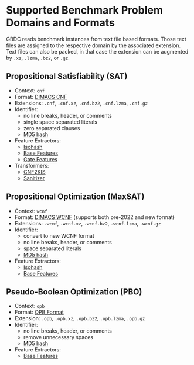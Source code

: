 # Supported Benchmark Problem Domains and Formats

GBDC reads benchmark instances from text file based formats.
Those text files are assigned to the respective domain by the associated extension.
Text files can also be packed, in that case the extension can be augmented by `.xz`, `.lzma`, `.bz2`, or `.gz`.

## Propositional Satisfiability (SAT)

* Context: `cnf`
* Format: [DIMACS CNF](http://www.satcompetition.org/2011/format-benchmarks2011.html)
* Extensions: `.cnf`, `.cnf.xz`, `.cnf.bz2`, `.cnf.lzma`, `.cnf.gz`
* Identifier:
  * no line breaks, header, or comments
  * single space separated literals
  * zero separated clauses
  * [MD5 hash](https://en.wikipedia.org/wiki/MD5)
* Feature Extractors:
  * [Isohash](extractors/Isohash.md)
  * [Base Features](extractors/CNFBaseFeatures.md)
  * [Gate Features](extractors/CNFGateFeatures.md)
* Transformers:
  * [CNF2KIS](transformers/CNF2KIS.md)
  * [Sanitizer](transformers/Sanitizer.md)

## Propositional Optimization (MaxSAT)

* Context: `wcnf`
* Format: [DIMACS WCNF](https://maxsat-evaluations.github.io/2024/rules.html#input) (supports both pre-2022 and new format)
* Extensions: `.wcnf`, `.wcnf.xz`, `.wcnf.bz2`, `.wcnf.lzma`, `.wcnf.gz`
* Identifier:
  * convert to new WCNF format
  * no line breaks, header, or comments
  * space separated literals
  * [MD5 hash](https://en.wikipedia.org/wiki/MD5)
* Feature Extractors:
  * [Isohash](extractors/Isohash.md)
  * [Base Features](extractors/WCNFBaseFeatures.md)

## Pseudo-Boolean Optimization (PBO)

* Context: `opb`
* Format: [OPB Format](https://www.cril.univ-artois.fr/PB07/solver_req.html)
* Extension: `.opb`, `.opb.xz`, `.opb.bz2`, `.opb.lzma`, `.opb.gz`
* Identifier:
  * no line breaks, header, or comments
  * remove unnecessary spaces
  * [MD5 hash](https://en.wikipedia.org/wiki/MD5)
* Feature Extractors:
  * [Base Features](extractors/OPBBaseFeatures.md)
